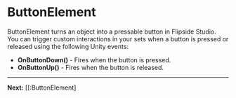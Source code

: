 # ButtonElement

ButtonElement turns an object into a pressable button in Flipside Studio. You can trigger custom interactions in your sets when a button is pressed or released using the following Unity events:

* **OnButtonDown()** - Fires when the button is pressed.
* **OnButtonUp()** - Fires when the button is released.

---

**Next:** [[:ButtonElement]
